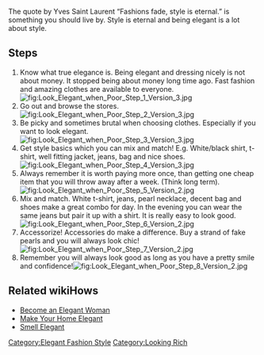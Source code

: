 The quote by Yves Saint Laurent “Fashions fade, style is eternal.” is
something you should live by. Style is eternal and being elegant is a
lot about style.

## Steps

1.  Know what true elegance is. Being elegant and dressing nicely is not
    about money. It stopped being about money long time ago. Fast
    fashion and amazing clothes are available to
    everyone.![](Look_Elegant_when_Poor_Step_1_Version_3.jpg "fig:Look_Elegant_when_Poor_Step_1_Version_3.jpg")
2.  Go out and browse the
    stores.![](Look_Elegant_when_Poor_Step_2_Version_3.jpg "fig:Look_Elegant_when_Poor_Step_2_Version_3.jpg")
3.  Be picky and sometimes brutal when choosing clothes. Especially if
    you want to look
    elegant.![](Look_Elegant_when_Poor_Step_3_Version_3.jpg "fig:Look_Elegant_when_Poor_Step_3_Version_3.jpg")
4.  Get style basics which you can mix and match! E.g. White/black
    shirt, t-shirt, well fitting jacket, jeans, bag and nice
    shoes.![](Look_Elegant_when_Poor_Step_4_Version_3.jpg "fig:Look_Elegant_when_Poor_Step_4_Version_3.jpg")
5.  Always remember it is worth paying more once, than getting one cheap
    item that you will throw away after a week. (Think long
    term).![](Look_Elegant_when_Poor_Step_5_Version_2.jpg "fig:Look_Elegant_when_Poor_Step_5_Version_2.jpg")
6.  Mix and match. White t-shirt, jeans, pearl necklace, decent bag and
    shoes make a great combo for day. In the evening you can wear the
    same jeans but pair it up with a shirt. It is really easy to look
    good.![](Look_Elegant_when_Poor_Step_6_Version_2.jpg "fig:Look_Elegant_when_Poor_Step_6_Version_2.jpg")
7.  Accessorize! Accessories do make a difference. Buy a strand of fake
    pearls and you will always look
    chic!![](Look_Elegant_when_Poor_Step_7_Version_2.jpg "fig:Look_Elegant_when_Poor_Step_7_Version_2.jpg")
8.  Remember you will always look good as long as you have a pretty
    smile and
    confidence!![](Look_Elegant_when_Poor_Step_8_Version_2.jpg "fig:Look_Elegant_when_Poor_Step_8_Version_2.jpg")

## Related wikiHows

-   [Become an Elegant Woman](Become_an_Elegant_Woman "wikilink")
-   [Make Your Home Elegant](Make_Your_Home_Elegant "wikilink")
-   [Smell Elegant](Smell_Elegant "wikilink")

[Category:Elegant Fashion
Style](Category:Elegant_Fashion_Style "wikilink") [Category:Looking
Rich](Category:Looking_Rich "wikilink")